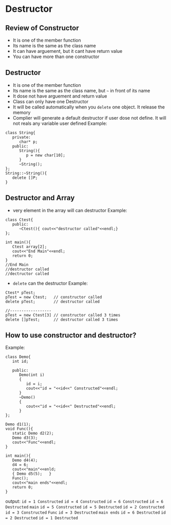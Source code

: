 # Destructor
## Review of Constructor
* It is one of the member function
* Its name is the same as the class name
* It can have arguement, but it cant have return value
* You can have more than one constructor
## Destructor
* It is one of the member function
* Its name is the same as the class name, but `~` in front of its name
* It dose not have arguement and return value
* Class can only have one Destructor
* It will be called automatically when you `delete` one object. It release the memory
* Complier will generate a default destructor if user dose not define. It will not reals any variable user defined
Example:
```
class String{
   private:
      char* p;
   public:
      String(){
         p = new char[10];
      }
      ~String();
};
String::~String(){
   delete []P;
}
```
## Destructor and Array
* very element in the array will can destructor 
Example:
```
class Ctest{
   public:
      ~Ctest(){ cout<<"destructor called"<<endl;}
};

int main(){
   Ctest array[2];
   cout<<"End Main"<<endl;
   return 0;
}
//End Main
//destructor called
//dectructor called
```
* `delete` can the destructor
Example:
```
Ctest* pTest;      
pTest = new Ctest;   // constructor called
delete pTest;        // destructor called

//------------------
pTest = new Ctest[3] // constructor called 3 times
delete []pTest;      // destructor called 3 times
```
## How to use constructor and destructor?
Example:
```
class Demo{
   int id;
   
   public:
      Demo(int i)
      {
         id = i;
         cout<<"id = "<<id<<" Constructed"<<endl;
      }
      ~Demo()
      {
         cout<<"id = "<<id<<" Destructed"<<endl;
      }
};

Demo d1(1);
void Func(){
   static Demo d2(2);
   Demo d3(3);
   cout<<"Func"<<endl;
}

int main(){
   Demo d4(4);
   d4 = 6;
   cout<<"main"<<enld;
   { Demo d5(5);   }
   Func();
   cout<<"main ends"<<endl;
   return 0;
}
```
output:
`id = 1 Constructed`
`id = 4 Constructed`
`id = 6 Constructed`
`id = 6 Destructed`
`main`
`id = 5 Constructed`
`id = 5 Destructed`
`id = 2 Constructed`
`id = 3 Constructed`
`Func`
`id = 3 Destructed`
`main ends`
`id = 6 Destructed`
`id = 2 Destructed`
`id = 1 Destructed`




